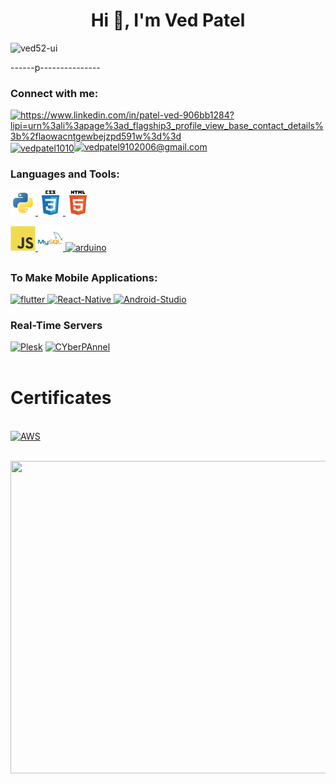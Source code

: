 <h1 align="center">Hi 👋, I'm Ved Patel</h1>
<p align="left"> <img src="https://i.pinimg.com/originals/90/70/32/9070324cdfc07c68d60eed0c39e77573.gif"  height="500" width="4000" alt="ved52-ui"/> </p>
------p---------------
<h3 align="left">Connect with me:</h3>

<a href="https://linkedin.com/in/https://www.linkedin.com/in/patel-ved-906bb1284?lipi=urn%3ali%3apage%3ad_flagship3_profile_view_base_contact_details%3b%2flaowacntgewbejzpd591w%3d%3d" target="blank"><img align="center" src="https://raw.githubusercontent.com/rahuldkjain/github-profile-readme-generator/master/src/images/icons/Social/linked-in-alt.svg" alt="https://www.linkedin.com/in/patel-ved-906bb1284?lipi=urn%3ali%3apage%3ad_flagship3_profile_view_base_contact_details%3b%2flaowacntgewbejzpd591w%3d%3d" height="50" width="40"/></a>
<a href="https://instagram.com/vedpatel1010" target="blank"><img align="center" src="https://raw.githubusercontent.com/rahuldkjain/github-profile-readme-generator/master/src/images/icons/Social/instagram.svg" alt="vedpatel1010" height="50" width="40" /></a><a href="https://mail.google.com/mail/u/0/#inbox?compose=DmwnWtDwjBPqrDsVzFKJQrTLtjqdmWFklnpSPkXMKkqhvhNJChZmkSdvjKRMMMJptVcBQDrfgTZV" target="blank"><img alignn="center" src="https://www.svgrepo.com/show/521128/email-1.svg" alt="vedpatel9102006@gmail.com" height="80" width="40"/> </a>


<p>
<h3 align="left">Languages and Tools:</h3>
<a href="https://www.python.org" target="_blank" rel="noreferrer"> <img src="https://raw.githubusercontent.com/devicons/devicon/master/icons/python/python-original.svg" alt="python" width="40" height="40"/> </a> 
<a href="https://www.w3schools.com/css/" target="_blank" rel="noreferrer"> <img src="https://raw.githubusercontent.com/devicons/devicon/master/icons/css3/css3-original-wordmark.svg" alt="css3" width="40" height="40"/> </a> 
<a href="https://www.w3.org/html/" target="_blank" rel="noreferrer"> <img src="https://raw.githubusercontent.com/devicons/devicon/master/icons/html5/html5-original-wordmark.svg" alt="html5" width="40" height="40"/> </a>

<a href="https://developer.mozilla.org/en-US/docs/Web/JavaScript" target="_blank" rel="noreferrer"> <img src="https://raw.githubusercontent.com/devicons/devicon/master/icons/javascript/javascript-original.svg" alt="javascript" width="40" height="40"/> </a> 
<a href="https://www.mysql.com/" target="_blank" rel="noreferrer"> <img src="https://raw.githubusercontent.com/devicons/devicon/master/icons/mysql/mysql-original-wordmark.svg" alt="mysql" width="40" height="40"/> </a>
 <a href="https://www.arduino.cc/" target="_blank" rel="noreferrer"> <img src="https://cdn.worldvectorlogo.com/logos/arduino-1.svg" alt="arduino" width="40" height="40"/> </a> 

<h2><p>

<h3 align="left">To Make Mobile Applications:</h3>
<a href="https://flutter.dev/" target="_blank" rel="noreferrer"> <img src="https://img.icons8.com/color/512/flutter.png" alt="flutter" width="40" height="40"/> </a> 
<a href="https://reactnative.dev/" target="_blank" rel="noreferrer"> <img src="https://images-cdn.openxcell.com/wp-content/uploads/2024/07/25082439/reactnative-inner.svg" alt="React-Native" width="40" height="40"/> </a>
<a href="https://developer.android.com/studio" target="_blank" rel="noreferrer"> <img src="https://image.pngaaa.com/606/3417606-middle.png" alt="Android-Studio" width="40" height="40"/> </a>


<h3 align="left">Real-Time Servers</h3>
<a href="https://www.plesk.com/" target="_blank" rel="noreferrer"> <img src="https://cdn1.plesk.com/wp-content/uploads/2017/05/27012542/plesk_logo_primary_positive_.jpg" alt="Plesk" width="70" height="70"/></a>
<a href="https://cyberpanel.net/" target="_blank" rel="noreferrer"> <img src="https://store-images.s-microsoft.com/image/apps.59751.d4c39dfb-5016-418e-9b48-24c7cdb5ef6e.0654d2bf-a8e8-48d3-a7bd-1f7c3a6b8b31.7a7649bb-4249-4222-b1e9-cfe94494addd" alt="CYberPAnnel" width="70" height="70"/> </a><br><br>
<h1>Certificates</h1><br>
<a href="https://github.com/Ved52-ui/AWS-Certificate/blob/main/AWS-Certificate.pdf" target="_blank" rel="noreferrer"> <img src="https://upload.wikimedia.org/wikipedia/commons/thumb/9/93/Amazon_Web_Services_Logo.svg/1024px-Amazon_Web_Services_Logo.svg.png" alt="AWS" width="40" height="40"/> </a> <br><br>

<p><img align="center" width="2000" height="500" src="https://cdn.dribbble.com/userupload/23587810/file/original-b27b7d682748627862a1adfff64683e4.gif" ></p>

</p><br><br>

